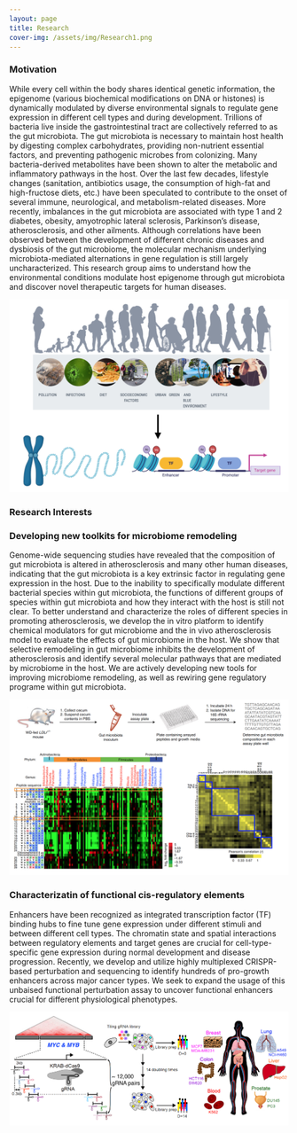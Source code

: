 ```yaml
---
layout: page
title: Research
cover-img: /assets/img/Research1.png
---
```


### Motivation

While every cell within the body shares identical genetic information, the epigenome (various biochemical modifications on DNA or histones) is dynamically modulated by diverse environmental signals to regulate gene expression in different cell types and during development. Trillions of bacteria live inside the gastrointestinal tract are collectively referred to as the gut microbiota. The gut microbiota is necessary to maintain host health by digesting complex carbohydrates, providing non-nutrient essential factors, and preventing pathogenic microbes from colonizing. Many bacteria-derived metabolites have been shown to alter the metabolic and inflammatory pathways in the host. Over the last few decades, lifestyle changes (sanitation, antibiotics usage, the consumption of high-fat and high-fructose diets, etc.) have been speculated to contribute to the onset of several immune, neurological, and metabolism-related diseases. More recently, imbalances in the gut microbiota are associated with type 1 and 2 diabetes, obesity, amyotrophic lateral sclerosis, Parkinson’s disease, atherosclerosis, and other ailments. Although correlations have been observed between the development of different chronic diseases and dysbiosis of the gut microbiome, the molecular mechanism underlying microbiota-mediated alternations in gene regulation is still largely uncharacterized. This research group aims to understand how the environmental conditions modulate host epigenome through gut microbiota and discover novel therapeutic targets for human diseases.

![Image of research](/assets/img/Research.png)

### Research Interests

<h3> Developing new toolkits for microbiome remodeling </h3>

Genome-wide sequencing studies have revealed that the composition of gut microbiota is altered in atherosclerosis and many other human diseases, indicating that the gut microbiota is a key extrinsic factor in regulating gene expression in the host. Due to the inability to specifically modulate different bacterial species within gut microbiota, the functions of different groups of species within gut microbiota and how they interact with the host is still not clear. To better understand and characterize the roles of different species in promoting atherosclerosis, we develop the in vitro platform to identify chemical modulators for gut microbiome and the in vivo atherosclerosis model to evaluate the effects of gut microbiome in the host. We show that selective remodeling in gut microbiome inhibits the development of atherosclerosis and identify several molecular pathways that are mediated by microbiome in the host. We are actively developing new tools for improving microbiome remodeling, as well as rewiring gene regulatory programe within gut microbiota. 

![microbiome remodeling](/assets/img/NBT_2020.png)


<h3> Characterizatin of functional cis-regulatory elements </h3>

Enhancers have been recognized as integrated transcription factor (TF) binding hubs to fine tune gene expression under different stimuli and between different cell types. The chromatin state and spatial interactions between regulatory elements and target genes are crucial for cell-type-specific gene expression during normal development and disease progression. Recently, we develop and utilize highly multiplexed CRISPR-based perturbation and sequencing to identify hundreds of pro-growth enhancers across major cancer types. We seek to expand the usage of this unbaised functional perturbation assay to uncover functional enhancers crucial for different physiological phenotypes.

![functional enhancers](/assets/img/Biorxiv_2021.png)









